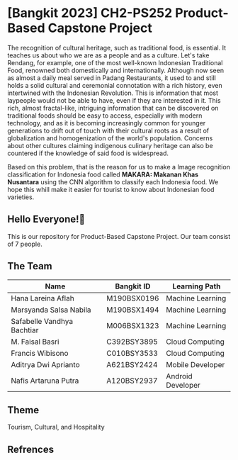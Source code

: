 # **[Bangkit 2023] CH2-PS252 Product-Based Capstone Project**
The recognition of cultural heritage, such as traditional food, is essential. It teaches us about who we are as a people and as a culture. Let's take Rendang, for example, one of the most well-known Indonesian Traditional Food, renowned both domestically and internationally. Although now seen as almost a daily meal served in Padang Restaurants, it used to and still holds a solid cultural and ceremonial connotation with a rich history, even intertwined with the Indonesian Revolution. This is information that most laypeople would not be able to have, even if they are interested in it. This rich, almost fractal-like, intriguing information that can be discovered on traditional foods should be easy to access, especially with modern technology, and as it is becoming increasingly common for younger generations to drift out of touch with their cultural roots as a result of globalization and homogenization of the world's population. Concerns about other cultures claiming indigenous culinary heritage can also be countered if the knowledge of said food is widespread.

Based on this problem, that is the reason for us to make a Image recognition classification for Indonesia food called **MAKARA: Makanan Khas Nusantara** using the CNN algorithm to classify each Indonesia food. We hope this whill make it easier for tourist to know about Indonesian food varieties.

## Hello Everyone!👋
This is our repository for Product-Based Capstone Project.
Our team consist of 7 people.
## The Team
|**Name**|**Bangkit ID**|**Learning Path**|
|--------|--------------|-----------------|
| Hana Lareina Aflah | M190BSX0196 | Machine Learning |
| Marsyanda Salsa Nabila | M190BSX1494 | Machine Learning |
| Safabelle Vandhya Bachtiar | M006BSX1323 | Machine Learning |
| M. Faisal Basri | C392BSY3895 | Cloud Computing |
| Francis Wibisono | C010BSY3533 | Cloud Computing |
| Aditrya Dwi Aprianto | A621BSY2424 | Mobile Developer |
| Nafis Artaruna Putra | A120BSY2937 | Android Developer |


## Theme
Tourism, Cultural, and Hospitality

## Refrences
